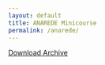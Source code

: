 ```yaml
---
layout: default
title: ANAREDE Minicourse
permalink: /anarede/
---
```


<a href="./files/minicurso_anarede.zip" download="minicurso_anarede.zip">Download Archive</a>
